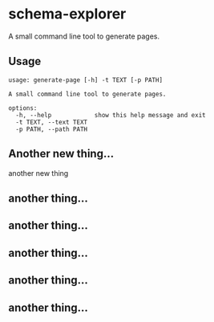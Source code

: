 # schema-explorer
A small command line tool to generate pages.

## Usage
```
usage: generate-page [-h] -t TEXT [-p PATH]

A small command line tool to generate pages.

options:
  -h, --help            show this help message and exit
  -t TEXT, --text TEXT
  -p PATH, --path PATH
```

## Another new thing...
another new thing

## another thing...


## another thing...

## another thing...

## another thing...

## another thing...